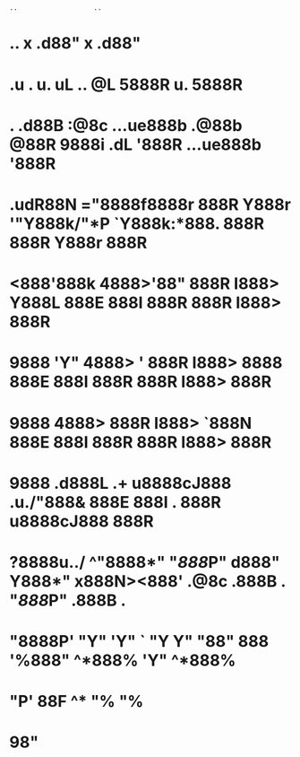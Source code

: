 #
                                                                          ..                   .. 
  #                                                ..                x .d88"              x .d88"  
 #            .u    .          u.      uL   ..    @L                  5888R          u.    5888R   
#      .    .d88B :@8c   ...ue888b   .@88b  @88R 9888i   .dL          '888R    ...ue888b   '888R   
# .udR88N  ="8888f8888r  888R Y888r '"Y888k/"*P  `Y888k:*888.          888R    888R Y888r   888R   
# <888'888k   4888>'88"   888R I888>    Y888L       888E  888I          888R    888R I888>   888R   
# 9888 'Y"    4888> '     888R I888>     8888       888E  888I          888R    888R I888>   888R   
# 9888        4888>       888R I888>     `888N      888E  888I          888R    888R I888>   888R   
# 9888       .d888L .+   u8888cJ888   .u./"888&     888E  888I    .     888R   u8888cJ888    888R   
# ?8888u../  ^"8888*"     "*888*P"   d888" Y888*"  x888N><888'  .@8c   .888B .  "*888*P"    .888B . 
 # "8888P'      "Y"         'Y"      ` "Y   Y"      "88"  888  '%888"  ^*888%     'Y"       ^*888%  
  # "P'                                                  88F    ^*      "%                   "%    
   #                                                    98"                                        

